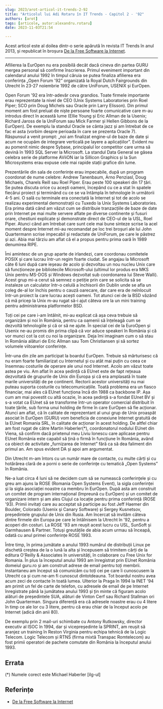 ```yaml
---
slug: 2023/arot-articol-it-trends-2-92
title: "Articolul lui Adi Rotaru în IT Trends - Capitol 2 - '92"
authors: [arot]
tags: [articole, autor:alexandru.rotaru]
date: 2023-11-03T21:54

---
```


Acest articol este al doilea dintr-o serie apărută în revista IT Trends
în anul 2013, și republicat în broșura
[De la Free Software la Internet](https://cronica-it.github.io/arhiva/assets/2013/arot-brosura-a5-tipar.pdf).

<!-- truncate -->

---

Afilierea la EurOpen nu era posibilă decât dacă cineva din partea
GURU mergea personal să confirme înscrierea. Primul eveniment important din calendarul anului 1992 în timpul căruia se putea finaliza
afilierea era conferința „Open Forum '92” organizată la Royal Dutch Fairgrounds din Utrecht în 23-27 noiembrie 1992 de către UniForum,
USENIX și EurOpen.

Open Forum '92 era într-adevăr ceva grandios. Toate firmele importante erau reprezentate la nivel de CEO (Unix Systems Laboratories prin Roel Piper; SCO prin Doug Michels sau Oracle prin Larry Elisson). Din primul moment am fost preluat de niște persoane foarte comunicative care m-au introdus direct în această lume (Ellie Young și Eric Allman de la Usenix; Richard Jaross de la UniForum sau Mick Farmer și Hellen Gibbons de la EurOpen). De exemplu la standul Oracle se cânta jazz și am întrebat de ce fac ei asta (vorbim despre perioada în care se prezenta Oracle 7). Răspunsul a venit prompt: „noi am finalizat engine-ul de baze de date și acum ne ocupăm de integrare verticală pe layere a aplicațiilor”. Evident nu
au pomenit nimic despre Sybase, principalul lor competitor care urma să devină în 1993 SQL Server la Microsoft. La standul Data General se găsea celebra serie de platforme AViiON iar la Sillicon Graphics și la Sun Microsystems erau expuse cele mai rapide stații grafice din lume.

Prezentările din sala de conferințe erau impecabile, după un program coordonat de nume celebre: Andrew Tanenbaum, Arno Penziasl, Doug Michaels, Charels Reill sau Roel Piper. Erau peste 100 speakeri din 17 țări. Se putea discuta orice cu acești oameni, începând cu ce a stat în spatele fiecărui proiect și terminând cu ce se va întâmpla în tehnologie în următorii 4-5 ani. O sală cu terminale era conectată la Internet și tot de
acolo se realizau experimental demonstrații cu Tuxedo la Unix Systems Laboratories. Era prima dată când am văzut cum se distribuie tranzacțiile de baze de date prin Internet pe mai multe servere aflate pe diverse continente și fusuri orare, chestiuni explicate și demonstrate direct de CEO-ul de la USL, Roel Piper. Atunci când am întrebat care sunt cele mai bune sinteze scrise la acel moment despre Internet mi-au recomandat pe loc trei broșuri ale lui John Quartermann scrise impecabil și redactate de UniForum, pe care le păstrez și azi. Abia mai târziu am aflat că el a propus pentru prima oară în 1989 denumirea RIPE.

Îmi amintesc de un grup aparte de irlandezi, care coordonau comitetele POSIX și care lucrau într-un regim foarte ciudat. Se angajau la Microsoft câte 6 luni după care ieșeau de acolo și dezvoltau un nou nucleu Unix care să funcționeze pe bibliotecile Microsoft-ului (ultimul lor produs era MKS Unix pentru MS-DOS și Windows dezvoltat sub coordonarea lui Steve Walli). Acest grup mi-a cerut să semnez o petiție prin care se solicita să se instaleze un calculator într-o celulă a închisorii din Dublin unde se afla un coleg de-al lor închis pentru o cauză oarecare, dar care era de neînlocuit într-un proiect la care lucrau acești oameni. Tot atunci cei de la BSD văzând că mă pricep la Unix
m-au rugat sã-i ajut câteva ore la un mini training pentru administrarea platformelor BSD.

Toți cei pe care i-am întâlnit, mi-au explicat că așa ceva trebuie să organizăm și noi în România, pentru ca oamenii să înțeleagă cum se dezvoltă tehnologiile și că or să ne ajute. În special cei de la EuroOpen și Usenix ne-au promis din prima clipă că vor aduce speakeri în România și că vor munci cot la cot cu noi la organizare. Deja îmi imaginam cum o să stau în România alături de Eric Allman sau Tom Christiansen și să sortez volumele viitoarelor conferințe.

Într-una din zile am participat la boardul EurOpen. Trebuie să mărturisesc că nu eram foarte familiarizat cu Internetul și cu atât mai puțin cu ceea ce însemnau
costurile de operare ale unui nod Internet. Acolo am văzut toate astea pe viu. Am aflat în acea ședință că EUnet este de fapt rețeaua dezvoltată de grupurile de Unix din Europa și că era amplasată în toate marile universități de pe continent. Rectorii acestor universități nu mai puteau suporta costurile cu telecomunicațiile. Toată problema era un fiasco financiar, mai ales că EUnet funcționa încă din 1988 ca backbone IP. Așa cum am mai povestit cu altă ocazie, în acea ședință s-a fondat EUnet BV și s-a votat ca EUnet să se transforme într-un operator comercial distribuit în toate țările, sub forma unui holding de firme în care EurOpen să fie acționar. Atunci am aflat, că în calitate de reprezentant al unui grup de Unix proaspăt asociat în EurOpen (GURU) vom beneficia de conexiune Internet gratuită de la EUnet Romania SRL, în calitate de acționar în acest holding. De altfel chiar am fost rugat de către Martin Haberler(*), coordonatorul nodului EUnet din Viena, să confirm dacă prietenul meu Liviu Ionescu care aplicase pentru EUnet România este capabil să țină o firmă în funcțiune în România, având ca obiect de activitate „furnizarea de Internet” fără ca să dea faliment din primul an. Am spus evident DA și apoi am argumentat.

Din Utrecht m-am întors cu un număr mare de contacte, cu multe cărți și cu hotărârea clară de a porni o serie de conferințe cu tematică „Open Systems” în România.

Ne-a luat circa 4 luni să ne decidem cum să se numească conferințele și cu greu am ajuns la ROSE (Romania Open Systems Event), la sigla conferinței și la sigla asociației noastre ca membru în EurOpen. După asta am construit un comitet de program internațional (împreună cu EurOpen) și un comitet de organizare intern și am ales Clujul ca locație pentru prima conferință (ROSE '93). Primii invitați care au acceptat să participe au fost Jeff Haemer din Boulder, Colorado (Usenix şi Canary Software) și Sergey Kusnetsov, președintele grupului de Unix din Rusia. Am încercat să invităm câteva dintre firmele din Europa pe care le întâlnisem la Utrecht în '92, pentru a acoperi din costuri. La ROSE '93 am reușit acest lucru cu USL, SunSoft și Garmhausen & Partner. Totuși greutățile de abia acum
urmau să înceapă, odată cu anul primei conferințe ROSE 1993.

Între timp, în prima jumătate a anului 1993 numărul de distribuții Linux pe dischetă creștea de la o lună la alta și începusem să trimitem cărți de la editura O'Reilly & Associates în universități, în colaborare cu Free Unix for Romania. În plus la începutul anului 1993 am înregistrat prin EUnet România domeiul guru.ro și am construit adrese de email pentru toți membrii. Instantaneu am început să comunicăm cu toți cei pe care îi cunoscusem la Utrecht ca și cum ne-am fi cunoscut dintotdeauna. Tot boardul nostru avea acum zeci de contacte în toată lumea. Ulterior la Praga în 1994 la INET '94 am primit un fel de carte de telefon, cu adresele de email de pe Internet înregistrate până la jumătatea anului 1993 și țin minte că figuram acolo alături de președintele SUA, alături de Vinton Cerf sau Richard Stallman ori John Quarterman. Singura diferență era că adresele noastre erau cu 4 litere în timp ce ale lor cu 3 litere, pentru că erau chiar de la început acolo pe Internet (adică din anii 80).

De exemplu prin 2 mail-uri schimbate cu Antony Rutkowsky, director executiv al ISOC în 1994, dar și vicepreședinte la SPRINT, am reușit să aranjez un training în Reston Virginia pentru echipa tehnică de la Logic Telecom. Logic Telecom și RTNS (firma mixtă Transpac Romtelecom) au fost primii operatori de pachete comutate din România la începutul anului 1993.

## Errata

(*) Numele corect este Michael Haberler [ilg-ul]

## Referințe

- [De la Free Software la Internet](https://cronica-it.github.io/arhiva/assets/2013/arot-brosura-a5-tipar.pdf)
